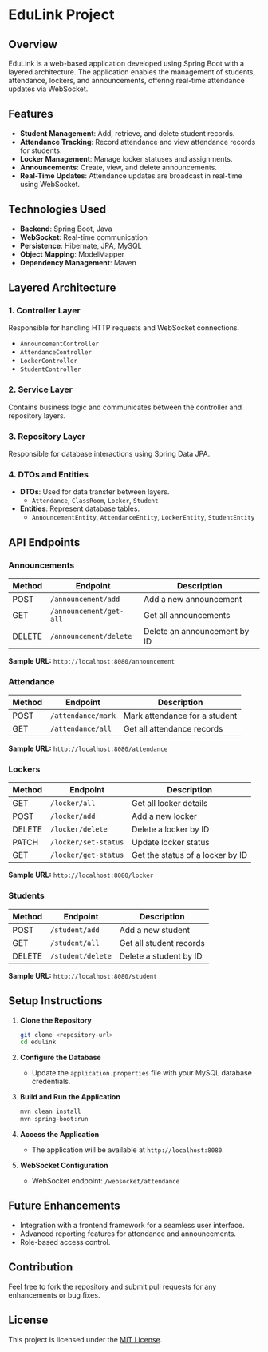 # EduLink Project

## Overview
EduLink is a web-based application developed using Spring Boot with a layered architecture. The application enables the management of students, attendance, lockers, and announcements, offering real-time attendance updates via WebSocket.

## Features
- **Student Management**: Add, retrieve, and delete student records.
- **Attendance Tracking**: Record attendance and view attendance records for students.
- **Locker Management**: Manage locker statuses and assignments.
- **Announcements**: Create, view, and delete announcements.
- **Real-Time Updates**: Attendance updates are broadcast in real-time using WebSocket.

## Technologies Used
- **Backend**: Spring Boot, Java
- **WebSocket**: Real-time communication
- **Persistence**: Hibernate, JPA, MySQL
- **Object Mapping**: ModelMapper
- **Dependency Management**: Maven

## Layered Architecture

### 1. **Controller Layer**
Responsible for handling HTTP requests and WebSocket connections.
- `AnnouncementController`
- `AttendanceController`
- `LockerController`
- `StudentController`

### 2. **Service Layer**
Contains business logic and communicates between the controller and repository layers.

### 3. **Repository Layer**
Responsible for database interactions using Spring Data JPA.

### 4. **DTOs and Entities**
- **DTOs**: Used for data transfer between layers.
  - `Attendance`, `ClassRoom`, `Locker`, `Student`
- **Entities**: Represent database tables.
  - `AnnouncementEntity`, `AttendanceEntity`, `LockerEntity`, `StudentEntity`

## API Endpoints

### **Announcements**
| Method | Endpoint         | Description          |
|--------|------------------|----------------------|
| POST   | `/announcement/add`      | Add a new announcement |
| GET    | `/announcement/get-all`  | Get all announcements  |
| DELETE | `/announcement/delete`   | Delete an announcement by ID |

**Sample URL:** `http://localhost:8080/announcement`

### **Attendance**
| Method | Endpoint         | Description          |
|--------|------------------|----------------------|
| POST   | `/attendance/mark`       | Mark attendance for a student |
| GET    | `/attendance/all`        | Get all attendance records |

**Sample URL:** `http://localhost:8080/attendance`

### **Lockers**
| Method | Endpoint         | Description          |
|--------|------------------|----------------------|
| GET    | `/locker/all`           | Get all locker details |
| POST   | `/locker/add`           | Add a new locker       |
| DELETE | `/locker/delete`        | Delete a locker by ID  |
| PATCH  | `/locker/set-status`    | Update locker status   |
| GET    | `/locker/get-status`    | Get the status of a locker by ID |

**Sample URL:** `http://localhost:8080/locker`

### **Students**
| Method | Endpoint         | Description          |
|--------|------------------|----------------------|
| POST   | `/student/add`         | Add a new student     |
| GET    | `/student/all`         | Get all student records |
| DELETE | `/student/delete`      | Delete a student by ID |

**Sample URL:** `http://localhost:8080/student`

## Setup Instructions

1. **Clone the Repository**
   ```bash
   git clone <repository-url>
   cd edulink
   ```

2. **Configure the Database**
   - Update the `application.properties` file with your MySQL database credentials.

3. **Build and Run the Application**
   ```bash
   mvn clean install
   mvn spring-boot:run
   ```

4. **Access the Application**
   - The application will be available at `http://localhost:8080`.

5. **WebSocket Configuration**
   - WebSocket endpoint: `/websocket/attendance`

## Future Enhancements
- Integration with a frontend framework for a seamless user interface.
- Advanced reporting features for attendance and announcements.
- Role-based access control.

## Contribution
Feel free to fork the repository and submit pull requests for any enhancements or bug fixes.

## License
This project is licensed under the [MIT License](LICENSE).
